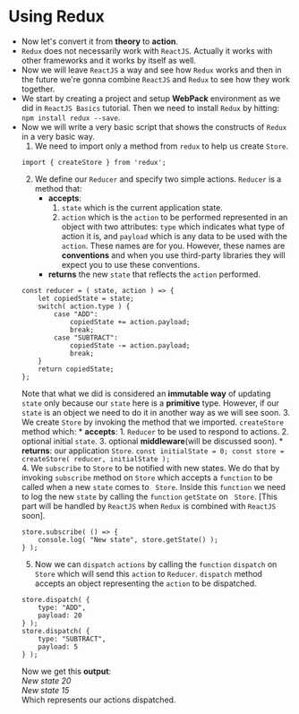 # Using Redux
* Now let's convert it from **theory** to **action**.
* ` Redux ` does not necessarily work with ` ReactJS `. Actually it works with other frameworks and it works by itself as well.
* Now we will leave ` ReactJS ` a way and see how ` Redux ` works and then in the future we're gonna combine ` ReactJS ` and ` Redux ` to see how they work together.
* We start by creating a project and setup **WebPack** environment as we did in ` ReactJS Basics `  tutorial. Then we need to install ` Redux ` by hitting: ` npm install redux --save `.
* Now we will write a very basic script that shows the constructs of ` Redux ` in a very basic way.
    1. We need to import only a method from ` redux ` to help us create ` Store `.
    ```
    import { createStore } from 'redux';
    ```
    2. We define our ` Reducer ` and specify two simple actions. ` Reducer ` is a method that:
        * **accepts**:
            1. ` state ` which is the current application state.
            2. ` action ` which is the ` action ` to be performed represented in an object with two attributes: ` type ` which indicates what type of action it is, and ` payload ` which is any data to be used with the ` action `. These names are for you. However, these names are **conventions** and when you use third-party libraries they will expect you to use these conventions.
        * **returns** the new ` state ` that reflects the ` action ` performed.
    ```
    const reducer = ( state, action ) => {
        let copiedState = state;
        switch( action.type ) {
            case "ADD":
                copiedState += action.payload;
                break;
            case "SUBTRACT":
                copiedState -= action.payload;
                break;
        }
        return copiedState;
    };
    ```
    Note that what we did is considered an **immutable way** of updating ` state ` only because our ` state ` here is a **primitive** type. However, if our ` state ` is an object we need to do it in another way as we will see soon.
    3. We create ` Store ` by invoking the method that we imported. ` createStore ` method which:
        * **accepts**:
            1. ` Reducer ` to be used to respond to actions.
            2. optional initial ` state `.
            3. optional **middleware**(will be discussed soon).
        * **returns**: our application ` Store `.
        ```
        const initialState = 0;
        const store = createStore( reducer, initialState );
        ```  
    4. We ` subscribe ` to ` Store ` to be notified with new states. We do that by invoking ` subscribe ` method on ` Store ` which accepts a ` function ` to be called when a new ` state ` comes to ` Store`. Inside this ` function ` we need to log the new ` state ` by calling the ` function ` ` getState ` on ` Store`. [This part will be handled by ` ReactJS ` when ` Redux ` is combined with ` ReactJS ` soon].  
    ```
    store.subscribe( () => {
        console.log( "New state", store.getState() );
    } );
    ```
    5. Now we can ` dispatch ` ` actions ` by calling the  ` function ` ` dispatch ` on ` Store ` which will send this ` action ` to ` Reducer `. ` dispatch ` method accepts an object representing the ` action ` to be dispatched.
    ```
    store.dispatch( {
        type: "ADD",
        payload: 20  
    } );
    store.dispatch( {
        type: "SUBTRACT",
        payload: 5  
    } );
    ```
    Now we get this **output**:  
    *New state 20  
    New state 15*  
    Which represents our actions dispatched.

